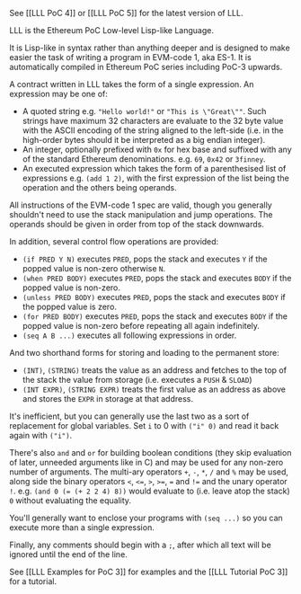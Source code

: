 See [[LLL PoC 4]] or [[LLL PoC 5]] for the latest version of LLL.

LLL is the Ethereum PoC Low-level Lisp-like Language.

It is Lisp-like in syntax rather than anything deeper and is designed to make easier the task of writing a program in EVM-code 1, aka ES-1. It is automatically compiled in Ethereum PoC series including PoC-3 upwards.

A contract written in LLL takes the form of a single expression. An expression may be one of:

* A quoted string e.g. `"Hello world!"` or `"This is \"Great\""`. Such strings have maximum 32 characters are evaluate to the 32 byte value with the ASCII encoding of the string aligned to the left-side (i.e. in the high-order bytes should it be interpreted as a big endian integer).
* An integer, optionally prefixed with `0x` for hex base and suffixed with any of the standard Ethereum denominations. e.g. `69`, `0x42` or `3finney`.
* An executed expression which takes the form of a parenthesised list of expressions e.g. `(add 1 2)`, with the first expression of the list being the operation and the others being operands.

All instructions of the EVM-code 1 spec are valid, though you generally shouldn't need to use the stack manipulation and jump operations. The operands should be given in order from top of the stack downwards.

In addition, several control flow operations are provided:

* `(if PRED Y N)` executes `PRED`, pops the stack and executes `Y` if the popped value is non-zero otherwise `N`.
* `(when PRED BODY)` executes `PRED`, pops the stack and executes `BODY` if the popped value is non-zero.
* `(unless PRED BODY)` executes `PRED`, pops the stack and executes `BODY` if the popped value is zero.
* `(for PRED BODY)` executes `PRED`, pops the stack and executes `BODY` if the popped value is non-zero before repeating all again indefinitely.
* `(seq A B ...)` executes all following expressions in order.

And two shorthand forms for storing and loading to the permanent store:

* `(INT)`, `(STRING)` treats the value as an address and fetches to the top of the stack the value from storage (i.e. executes a `PUSH` & `SLOAD`)
* `(INT EXPR)`, `(STRING EXPR)` treats the first value as an address as above and stores the `EXPR` in storage at that address.

It's inefficient, but you can generally use the last two as a sort of replacement for global variables. Set `i` to 0 with `("i" 0)` and read it back again with `("i")`.

There's also `and` and `or` for building boolean conditions (they skip evaluation of later, unneeded arguments like in C) and may be used for any non-zero number of arguments. The multi-ary operators `+`, `-`, `*`, `/` and `%` may be used, along side the binary operators `<`, `<=`, `>`, `>=`, `=` and `!=` and the unary operator `!`. e.g. `(and 0 (= (+ 2 2 4) 8))` would evaluate to (i.e. leave atop the stack) `0` without evaluating the equality.

You'll generally want to enclose your programs with `(seq ...)` so you can execute more than a single expression.

Finally, any comments should begin with a `;`, after which all text will be ignored until the end of the line.

See [[LLL Examples for PoC 3]] for examples and the [[LLL Tutorial PoC 3]] for a tutorial.